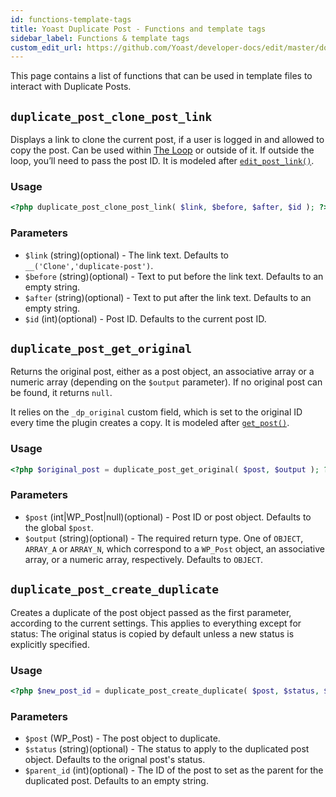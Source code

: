 ```yaml
---
id: functions-template-tags
title: Yoast Duplicate Post - Functions and template tags
sidebar_label: Functions & template tags
custom_edit_url: https://github.com/Yoast/developer-docs/edit/master/docs/duplicate-post/functions-template-tags.md
---
```


This page contains a list of functions that can be used in template files to interact with Duplicate Posts.

## `duplicate_post_clone_post_link`

Displays a link to clone the current post, if a user is logged in and allowed to copy the post. Can be used within [The Loop](https://codex.wordpress.org/The_Loop) or outside of it. If outside the loop, you’ll need to pass the post ID.
It is modeled after [`edit_post_link()`](https://codex.wordpress.org/Function_Reference/edit_post_link).

### Usage

```php
<?php duplicate_post_clone_post_link( $link, $before, $after, $id ); ?>
```

### Parameters

 * `$link` (string)(optional) - The link text. Defaults to `__('Clone','duplicate-post')`.
 * `$before` (string)(optional) - Text to put before the link text. Defaults to an empty string.
 * `$after` (string)(optional) - Text to put after the link text. Defaults to an empty string.
 * `$id` (int)(optional) - Post ID. Defaults to the current post ID.

## `duplicate_post_get_original`

Returns the original post, either as a post object, an associative array or a numeric array (depending on the `$output` parameter). If no original post can be found, it returns `null`.

It relies on the `_dp_original` custom field, which is set to the original ID every time the plugin creates a copy.
It is modeled after [`get_post()`](https://codex.wordpress.org/Function_Reference/get_post).

### Usage

```php
<?php $original_post = duplicate_post_get_original( $post, $output ); ?>
```

### Parameters

 * `$post` (int|WP_Post|null)(optional) - Post ID or post object. Defaults to the global `$post`. 
 * `$output` (string)(optional) - The required return type. One of `OBJECT`, `ARRAY_A` or `ARRAY_N`, which correspond to a `WP_Post` object, an associative array, or a numeric array, respectively. Defaults to `OBJECT`.

## `duplicate_post_create_duplicate`

Creates a duplicate of the post object passed as the first parameter, according to the current settings. This applies to everything except for status: The original status is copied by default unless a new status is explicitly specified.

### Usage

```php
<?php $new_post_id = duplicate_post_create_duplicate( $post, $status, $parent_id ); ?>

```

### Parameters

 * `$post` (WP_Post) - The post object to duplicate.
 * `$status` (string)(optional) - The status to apply to the duplicated post object. Defaults to the orignal post's status.
 * `$parent_id` (int)(optional) - The ID of the post to set as the parent for the duplicated post. Defaults to an empty string.
 

